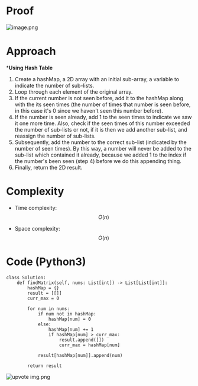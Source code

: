 # Proof
<!-- Describe your first thoughts on how to solve this problem. -->
![image.png](https://assets.leetcode.com/users/images/b7cf0833-57f9-47cb-8fe9-125dc0da3c09_1704210921.1447852.png)


# Approach
<!-- Describe your approach to solving the problem. -->
***Using Hash Table**
1. Create a hashMap, a 2D array with an initial sub-array, a variable to indicate the number of sub-lists.
2. Loop through each element of the original array.
3. If the current number is not seen before, add it to the hashMap along with the its seen times (the number of times that number is seen before, in this case it's 0 since we haven't seen this number before).
4.  If the number is seen already, add 1 to the seen times to indicate we saw it one more time. Also, check if the seen times of this number exceeded the number of sub-lists or not, if it is then we add another sub-list, and reassign the number of sub-lists.
5. Subsequently, add the number to the correct sub-list (indicated by the number of seen times). By this way, a number will never be added to the sub-list which contained it already, because we added 1 to the index if the number's been seen (step 4) before we do this appending thing.
6. Finally, return the 2D result.

# Complexity
- Time complexity: $$O(n)$$
<!-- Add your time complexity here, e.g. $$O(n)$$ -->

- Space complexity: $$O(n)$$
<!-- Add your space complexity here, e.g. $$O(n)$$ -->

# Code (Python3)
```python3 []
class Solution:
    def findMatrix(self, nums: List[int]) -> List[List[int]]:
        hashMap = {}
        result = [[]]
        curr_max = 0

        for num in nums:
            if num not in hashMap:
                hashMap[num] = 0
            else:
                hashMap[num] += 1
                if hashMap[num] > curr_max:
                    result.append([])
                    curr_max = hashMap[num]

            result[hashMap[num]].append(num)

        return result
```
![upvote img.png](https://assets.leetcode.com/users/images/b40339b2-8e83-4749-8b5d-c34b9172ea90_1704213128.8545456.png)
